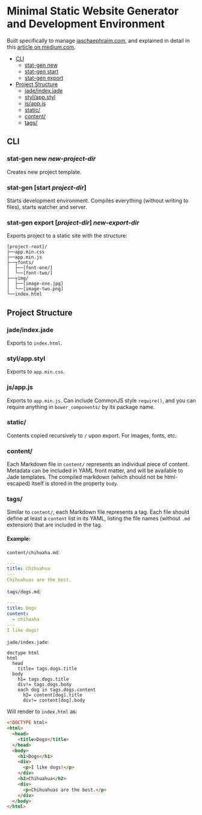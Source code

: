 # Minimal Static Website Generator and Development Environment

Built specifically to manage [jaschaephraim.com](http://jaschaephraim.com), and explained in detail in this [article on medium.com](https://medium.com/@jaschaephraim/building-a-minimal-static-website-generator-and-development-environment-with-node-js-91fc153c189e).

- [CLI](#cli)
    + [stat-gen new](#stat-gen-new-new-project-dir)
    + [stat-gen start](#stat-gen-start-project-dir)
    + [stat-gen export](#stat-gen-export-project-dir-new-export-dir)
- [Project Structure](#project-structure)
    + [jade/index.jade](#jadeindexjade)
    + [styl/app.styl](#stylappstyl)
    + [js/app.js](#jsappjs)
    + [static/](#static)
    + [content/](#content)
    + [tags/](#tags)

## CLI

### stat-gen new _new-project-dir_
Creates new project template.

### stat-gen [start _project-dir_]
Starts development environment. Compiles everything (without writing to files), starts watcher and server.

### stat-gen export [_project-dir_] _new-export-dir_
Exports project to a static site with the structure:

```
[project-root]/
├──app.min.css
├──app.min.js
├──┬fonts/
│  ├──[font-one/]
│  └──[font-two/]
├──┬img/
│  ├──[image-one.jpg]
│  └──[image-two.png]
└──index.html
```

## Project Structure

### jade/index.jade
Exports to `index.html`.

### styl/app.styl
Exports to `app.min.css`.

### js/app.js
Exports to `app.min.js`. Can include CommonJS style `require()`, and you can require anything in `bower_components/` by its package name.

### static/
Contents copied recursively to `/` upon export. For images, fonts, etc.

### content/
Each Markdown file in `content/` represents an individual piece of content. Metadata can be included in YAML front matter, and will be available to Jade templates. The compiled markdown (which should not be html-escaped) itself is stored in the property `body`.

### tags/
Similar to `content/`, each Markdown file represents a tag. Each file should define at least a `content` list in its YAML, listing the file names (without `.md` extension) that are included in the tag.

#### Example:
`content/chihuaha.md`:

```yaml 
---
title: Chihuahua
---
Chihuahuas are the best.
```

`tags/dogs.md`:

```yaml
---
title: Dogs
content:
  - chihuaha
---
I like dogs!
```

`jade/index.jade`:

```jade
doctype html
html
  head
    title= tags.dogs.title
  body
    h1= tags.dogs.title
    div!= tags.dogs.body
    each dog in tags.dogs.content
      h2= content[dog].title
      div!= content[dog].body
```

Will render to `index.html` as:

```html
<!DOCTYPE html>
<html>
  <head>
    <title>Dogs</title>
  </head>
  <body>
    <h1>Dogs</h1>
    <div>
      <p>I like dogs!</p>
    </div>
    <h2>Chihuahua</h2>
    <div>
      <p>Chihuahuas are the best.</p>
    </div>
  </body>
</html>
```
